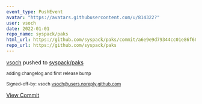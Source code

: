 ```yaml
---
event_type: PushEvent
avatar: "https://avatars.githubusercontent.com/u/814322?"
user: vsoch
date: 2022-01-01
repo_name: syspack/paks
html_url: https://github.com/syspack/paks/commit/a6e9e9d79344cc01e86f68752c13aee31d5f2617
repo_url: https://github.com/syspack/paks
---
```


<a href='https://github.com/vsoch' target='_blank'>vsoch</a> pushed to <a href='https://github.com/syspack/paks' target='_blank'>syspack/paks</a>

<small>adding changelog and first release bump

Signed-off-by: vsoch <vsoch@users.noreply.github.com></small>

<a href='https://github.com/syspack/paks/commit/a6e9e9d79344cc01e86f68752c13aee31d5f2617' target='_blank'>View Commit</a>